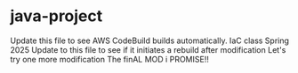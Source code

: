 # java-project
Update this file to see AWS CodeBuild builds automatically. IaC class Spring 2025
Update to this file to see if it initiates a rebuild after modification
Let's try one more modification
The finAL MOD i PROMISE!!

